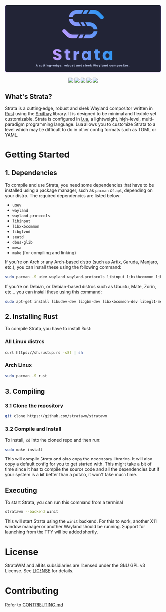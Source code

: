 <p align=center>
    <img src="https://github.com/StrataWM/.github/blob/main/assets/profile_banner.png" />
</p>

<p align="center">
    <img src="https://img.shields.io/github/languages/top/stratawm/stratawm?style=for-the-badge"/>
    <img src="https://img.shields.io/github/commit-activity/m/stratawm/stratawm?style=for-the-badge"/>
    <img src="https://img.shields.io/github/stars/stratawm/stratawm?style=for-the-badge"/>
    <img src="https://img.shields.io/github/watchers/stratawm/stratawm.svg?style=for-the-badge"/>
    <img src="https://img.shields.io/github/license/stratawm/stratawm?style=for-the-badge"/>
</p>

## What's Strata?

Strata is a cutting-edge, robust and sleek Wayland compositor written in [Rust](https://rust-lang.org) using the [Smithay](https://github.com/smithay/smithay) library. It is designed to be minimal and flexible yet customizable. Strata is configured in [Lua](https://www.lua.org/), a lightweight, high-level, multi-paradigm programming language. Lua allows you to customize Strata to a level which may be difficult to do in other config formats such as TOML or YAML.


# Getting Started

## 1. Dependencies

To compile and use Strata, you need some dependencies that have to be installed using a package manager, such as `pacman` or `apt`, depending on your distro. The required dependencies are listed below:

* `udev`
* `wayland` 
* `wayland-protocols` 
* `libinput` 
* `libxkbcommon` 
* `libglvnd` 
* `seatd` 
* `dbus-glib `
* `mesa`
* `make` (for compiling and linking)

If you're on Arch or any Arch-based distro (such as Artix, Garuda, Manjaro, etc.), you can install these using the following command:

```sh
sudo pacman -S udev wayland wayland-protocols libinput libxkbcommon libglvnd seatd dbus-glib mesa make
```

If you're on Debian, or Debian-based distros such as Ubuntu, Mate, Zorin, etc... you can install these using this command:

```sh
sudo apt-get install libudev-dev libgbm-dev libxkbcommon-dev libegl1-mesa-dev libwayland-dev libinput-dev libdbus-1-dev libsystemd-dev libseat-dev make
```

## 2. Installing Rust

To compile Strata, you have to install Rust:

### All Linux distros

```sh
curl https://sh.rustup.rs -sSf | sh
```

### Arch Linux

```sh
sudo pacman -S rust
```


## 3. Compiling
 ### 3.1 Clone the repository
 ```sh
 git clone https://github.com/stratawm/stratawm
 ```

 ### 3.2 Compile and Install
 To install, `cd` into the cloned repo and then run:
 ```sh
sudo make install
```
This will compile Strata and also copy the necessary libraries. It will also copy a default config for you to get started with. This might take a bit of time since it has to compile the source code and all the dependencies but if your system is a bit better than a potato, it won't take much time.

## Executing
To start Strata, you can run this command from a terminal

```sh
stratawm --backend winit
```

This will start Strata using the `winit` backend. For this to work, another X11 window manager or another Wayland should be running. Support for launching from the TTY will be added shortly.


# License

StrataWM and all its subsidiaries are licensed under the GNU GPL v3 License. See [LICENSE](https://github.com/stratawm/stratawm/tree/main/LICENSE) for details.

# Contributing

Refer to [CONTRIBUTING.md](https://github.com/stratawm/stratawm/tree/main/CONTRIBUTING.md)

